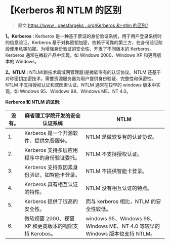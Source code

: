 # 【Kerberos 和 NTLM 的区别

> 原文:[https://www . geesforgeks . org/Kerberos 和-ntlm 的区别/](https://www.geeksforgeeks.org/difference-between-kerberos-and-ntlm/)

**1。Kerberos :**
Kerberos 是一种基于票证的身份验证系统，用于用户登录系统时的信息验证。Kerberos 基于对称密钥加密，依赖于可靠的第三方，在身份验证阶段使用私钥加密。为增强身份验证的安全性，开发了不同版本的 Kerberos。Kerberos 通常在微软产品中实现，如 Windows 2000、Windows XP 和更高版本的 Windows。

**2。NTLM :**
NTLM(新技术局域网管理器)是微软专有的认证协议。NTLM 还基于对称密钥加密技术，需要资源服务器为用户提供身份验证、完整性和保密性。NTLM 不支持授权认证和双因素认证。NTLM 通常在较早的 windows 版本中实现，如 Windows 95、Windows 98、Windows ME、NT 4.0。

**Kerberos 和 NTLM 的区别:**

<center>

| 没有。 | 麻省理工学院开发的安全认证系统 | NTLM |
| --- | --- | --- |
| 1. | Kerberos 是一个开源软件，提供免费服务。 | NTLM 是微软专有的认证协议。 |
| 2. | Kerberos 支持多层应用程序中的身份验证委托。 | NTLM 不支持授权认证。 |
| 3. | Kerberos 支持双因素身份验证，如智能卡登录。 | NTLM 不提供智能卡登录。 |
| 4. | Kerberos 具有相互认证的特性。 | NTLM 没有相互认证的特点。 |
| 5. | Kerberos 提供了很高的安全性。 | 而与 kerberos 相比，NTLM 的安全性较低。 |
| 6. | 微软视窗 2000、视窗 XP 和更高版本的视窗支持 Kerobos。 | windows 95、Windows 98、Windows ME、NT 4.0 等较早的 Windows 版本也支持 NTLM。 |

</center>